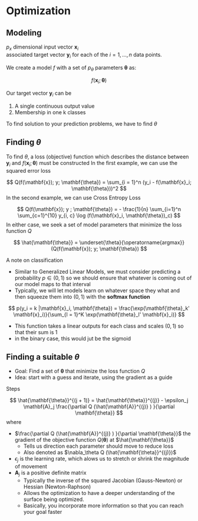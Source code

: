 # Optimization

## Modeling

$p_x$ dimensional input vector $\mathbf{x}_i$  
associated target vector $\mathbf{y}_i$ for each of the $i = 1, \dots, n$ data points.

We create a model $f$ with a set of $p_\theta$ parameters $\mathbf{\theta}$ as:

$$
f(\mathbf{x}_i; \mathbf{\theta})
$$

Our target vector $\mathbf{y}_i$ can be 

 1. A single continuous output value
 2. Membership in one k classes
 
To find solution to your prediction problems, we have to find $\theta$ 

## Finding $\theta$

To find $\theta$, a loss (objective) function which describes the distance between $\mathbf{y}_i$ and $f(\mathbf{x}_i; \mathbf{\theta})$ must be constructed 
In the first example, we can use the squared error loss

$$
Q(f(\mathbf{x}); y; \mathbf{\theta}) = \sum_{i = 1}^n (y_i - f(\mathbf{x}_i; \mathbf{\theta}))^2
$$
In the second example, we can use Cross Entropy Loss 

$$
Q(f(\mathbf{x}); y ; \mathbf{\theta}) = - \frac{1}{n} \sum_{i=1}^n \sum_{c=1}^{10} y_{i, c} \log (f(\mathbf{x}_i, \mathbf{\theta})_c)
$$
In either case, we seek a set of model parameters that minimize the loss function $Q$

$$
\hat{\mathbf{\theta}} = \underset{\theta}{\operatorname{argmax}}  (Q(f(\mathbf{x}); y; \mathbf{\theta})
$$

A note on classification 

 * Similar to Generalized Linear Models, we must consider predicting a probability $p \in (0,1)$ so we should ensure that whatever is coming out of our model maps to that interval 
 * Typically, we will let models learn on whatever space they what and then squeeze them into $(0,1)$ with the **softmax function**

$$
p(y_i = k |\mathbf{x}_i, \mathbf{\theta}) = \frac{\exp(\mathbf{\theta}_k' \mathbf{x}_i)}{\sum_{l = 1}^K \exp(\mathbf{\theta}_l' \mathbf{x}_i)}
$$
 * This function takes a linear outputs for each class and scales $(0,1)$ so that their sum is 1
 * in the binary case, this would jut be the sigmoid
 
## Finding a suitable $\theta$

* Goal: Find a set of $\mathbf{\theta}$ that minimize the loss function $Q$
* Idea: start with a guess and iterate, using the gradient as a guide 

Steps

$$
\hat{\mathbf{\theta}}^{(j + 1)} = \hat{\mathbf{\theta}}^{(j)} - \epsilon_j \mathbf{A}_j \frac{\partial Q (\hat{\mathbf{A}}^{(j)} ) }{\partial \mathbf{\theta}}
$$
where
 * $\frac{\partial Q (\hat{\mathbf{A}}^{(j)} ) }{\partial \mathbf{\theta}}$ the gradient of the objective function $Q(\mathbf{\theta})$ at $\hat{\mathbf{\theta}}$
     * Tells us direction each parameter should move to reduce loss 
     * Also denoted as $\nabla_\theta Q (\hat{\mathbf{\theta}}^{(j)})$
 * $\epsilon_j$ is the learning rate, which alows us to stretch or shrink the magnitude of movement 
 * $\mathbf{A}_j$ is a positive definite matrix 
     * Typically the inverse of the squared Jacobian (Gauss-Newton) or Hessian (Newton-Raphson)
     * Allows the optimization to have a deeper understanding of the surface being optimized. 
     * Basically, you incorporate more information so that you can reach your goal faster